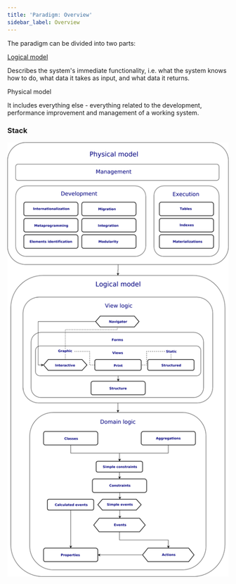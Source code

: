 ```yaml
---
title: 'Paradigm: Overview'
sidebar_label: Overview
---
```


The paradigm can be divided into two parts:

[Logical model](Logical_model.md)

Describes the system's immediate functionality, i.e. what the system knows how to do, what data it takes as input, and what data it returns.

Physical model

It includes everything else - everything related to the development, performance improvement and management of a working system.

### Stack

![](download/temp/svgout6225808558605984241.png)

